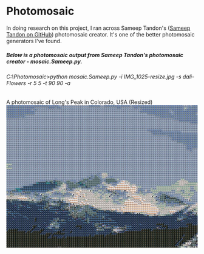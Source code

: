 # Photomosaic
In doing research on this project, I ran across Sameep Tandon's ([Sameep Tandon on GitHub](https://github.com/sameeptandon)) photomosaic creator. It's one of the better photomosaic generators I've found.

##### Below is a photomosaic output from Sameep Tandon's photomosaic creator - mosaic.Sameep.py.
###### C:\Photomosaic>python mosaic.Sameep.py -i IMG_1025-resize.jpg -s dali-Flowers -r 5 5 -t 90 90 -a

A photomosaic of Long's Peak in Colorado, USA (Resized)
![Long's Peak](output-photos/Longs.Sameep-a-resize.jpg)
